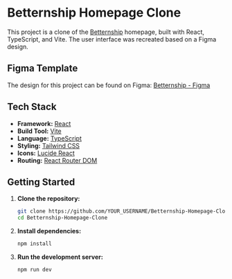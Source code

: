 # Betternship Homepage Clone

This project is a clone of the [Betternship](https://betternship.com/) homepage, built with React, TypeScript, and Vite. The user interface was recreated based on a Figma design.

## Figma Template

The design for this project can be found on Figma:
[Betternship - Figma](https://www.figma.com/design/WrRnA8MN2XADF538ie5PFo/Betternship--Copy-?node-id=0-1&p=f&t=NkVeEXnRsCxxOJU6-0)

## Tech Stack

- **Framework:** [React](https://react.dev/)
- **Build Tool:** [Vite](https://vitejs.dev/)
- **Language:** [TypeScript](https://www.typescriptlang.org/)
- **Styling:** [Tailwind CSS](https://tailwindcss.com/)
- **Icons:** [Lucide React](https://lucide.dev/guide/packages/lucide-react)
- **Routing:** [React Router DOM](https://reactrouter.com/)

## Getting Started

1.  **Clone the repository:**
    ```bash
    git clone https://github.com/YOUR_USERNAME/Betternship-Homepage-Clone.git
    cd Betternship-Homepage-Clone
    ```

2.  **Install dependencies:**
    ```bash
    npm install
    ```

3.  **Run the development server:**
    ```bash
    npm run dev
    ```
